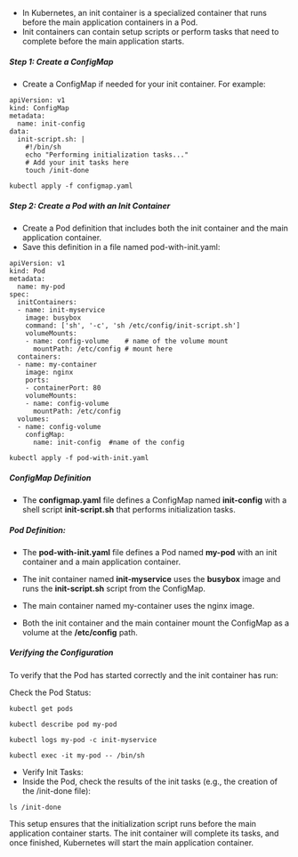 - In Kubernetes, an init container is a specialized container that runs before the main application containers in a Pod. 
- Init containers can contain setup scripts or perform tasks that need to complete before the main application starts.

##### Step 1: Create a ConfigMap
- Create a ConfigMap if needed for your init container. For example:

``` 
apiVersion: v1
kind: ConfigMap
metadata:
  name: init-config
data:
  init-script.sh: |
    #!/bin/sh
    echo "Performing initialization tasks..."
    # Add your init tasks here
    touch /init-done
```     
``` 
kubectl apply -f configmap.yaml
``` 

##### Step 2: Create a Pod with an Init Container
- Create a Pod definition that includes both the init container and the main application container. 
- Save this definition in a file named pod-with-init.yaml:

``` 
apiVersion: v1
kind: Pod
metadata:
  name: my-pod
spec:
  initContainers:
  - name: init-myservice
    image: busybox
    command: ['sh', '-c', 'sh /etc/config/init-script.sh']
    volumeMounts:
    - name: config-volume    # name of the volume mount 
      mountPath: /etc/config # mount here 
  containers:
  - name: my-container
    image: nginx
    ports:
    - containerPort: 80
    volumeMounts:
    - name: config-volume
      mountPath: /etc/config
  volumes:
  - name: config-volume
    configMap:
      name: init-config  #name of the config 
``` 
``` 
kubectl apply -f pod-with-init.yaml
``` 
##### ConfigMap Definition

- The **configmap.yaml** file defines a ConfigMap named **init-config** with a shell script **init-script.sh** that performs initialization tasks.
#####  Pod Definition:

- The **pod-with-init.yaml** file defines a Pod named **my-pod** with an init container and a main application container.
  
- The init container named **init-myservice** uses the **busybox** image and runs the **init-script.sh** script from the ConfigMap.
  
- The main container named my-container uses the nginx image.
- Both the init container and the main container mount the ConfigMap as a volume at the **/etc/config** path.
  
##### Verifying the Configuration
To verify that the Pod has started correctly and the init container has run:

Check the Pod Status:
``` 
kubectl get pods

kubectl describe pod my-pod

kubectl logs my-pod -c init-myservice

kubectl exec -it my-pod -- /bin/sh
``` 
 
- Verify Init Tasks:
- Inside the Pod, check the results of the init tasks (e.g., the creation of the /init-done file):

``` 
ls /init-done
``` 
This setup ensures that the initialization script runs before the main application container starts. The init container will complete its tasks, and once finished, Kubernetes will start the main application container.
